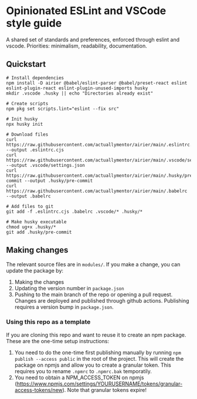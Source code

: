 # Opinionated ESLint and VSCode style guide

A shared set of standards and preferences, enforced through eslint and vscode. Priorities: minimalism, readability, documentation.

## Quickstart

```shell
# Install dependencies
npm install -D airier @babel/eslint-parser @babel/preset-react eslint eslint-plugin-react eslint-plugin-unused-imports husky
mkdir .vscode .husky || echo "Directories already exist"

# Create scripts
npm pkg set scripts.lint="eslint --fix src"

# Init husky
npx husky init

# Download files
curl https://raw.githubusercontent.com/actuallymentor/airier/main/.eslintrc.cjs --output .eslintrc.cjs
curl https://raw.githubusercontent.com/actuallymentor/airier/main/.vscode/settings.json --output .vscode/settings.json
curl https://raw.githubusercontent.com/actuallymentor/airier/main/.husky/pre-commit --output .husky/pre-commit
curl https://raw.githubusercontent.com/actuallymentor/airier/main/.babelrc --output .babelrc

# Add files to git
git add -f .eslintrc.cjs .babelrc .vscode/* .husky/*

# Make husky executable
chmod ug+x .husky/*
git add .husky/pre-commit
```

## Making changes

The relevant source files are in `modules/`. If you make a change, you can update the package by:

1. Making the changes
1. Updating the version number in `package.json`
1. Pushing to the main branch of the repo or opening a pull request. Changes are deployed and published through github actions. Publishing requires a version bump in `package.json`.

### Using this repo as a template

If you are cloning this repo and want to reuse it to create an npm package. These are the one-time setup instructions:

1. You need to do the one-time first publishing manually by running `npm publish --access public` in the root of the project. This will create the package on npmjs and allow you to create a granular token. This requires you to rename `.npmrc` to `.npmrc.bak` temporatily.
1. You need to obtain a NPM_ACCESS_TOKEN on npmjs (https://www.npmjs.com/settings/YOURUSERNAME/tokens/granular-access-tokens/new). Note that granular tokens expire!
